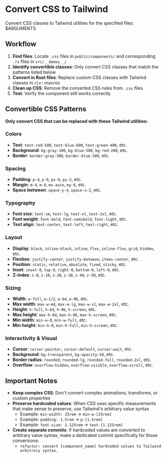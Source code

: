 # Convert CSS to Tailwind

Convert CSS classes to Tailwind utilities for the specified files: $ARGUMENTS

## Workflow

1. **Find files**: Locate `.css` files in `public/components/` and corresponding `.rs` files in `src/__demos__/`
2. **Identify convertible classes**: Only convert CSS classes that match the patterns listed below
3. **Convert in Rust files**: Replace custom CSS classes with Tailwind classes in `clx!` macros
4. **Clean up CSS**: Remove the converted CSS rules from `.css` files
5. **Test**: Verify the component still works correctly


## Convertible CSS Patterns

**Only convert CSS that can be replaced with these Tailwind utilities:**

### Colors
- **Text**: `text-red-500`, `text-blue-600`, `text-green-400`, etc.
- **Background**: `bg-gray-100`, `bg-blue-500`, `bg-red-200`, etc.  
- **Border**: `border-gray-300`, `border-blue-500`, etc.

### Spacing
- **Padding**: `p-4`, `p-8`, `px-6`, `py-2`, etc.
- **Margin**: `m-4`, `m-8`, `mx-auto`, `my-6`, etc.
- **Space between**: `space-y-4`, `space-x-2`, etc.

### Typography  
- **Font size**: `text-sm`, `text-lg`, `text-xl`, `text-2xl`, etc.
- **Font weight**: `font-bold`, `font-semibold`, `font-light`, etc.
- **Text align**: `text-center`, `text-left`, `text-right`, etc.

### Layout
- **Display**: `block`, `inline-block`, `inline`, `flex`, `inline-flex`, `grid`, `hidden`, etc.
- **Flexbox**: `justify-center`, `justify-between`, `items-center`, etc.
- **Position**: `static`, `relative`, `absolute`, `fixed`, `sticky`, etc.
- **Inset**: `inset-0`, `top-0`, `right-0`, `bottom-0`, `left-0`, etc.
- **Z-index**: `z-0`, `z-10`, `z-20`, `z-30`, `z-40`, `z-50`, etc.

### Sizing
- **Width**: `w-full`, `w-1/2`, `w-64`, `w-96`, etc.
- **Max width**: `max-w-md`, `max-w-lg`, `max-w-xl`, `max-w-2xl`, etc.
- **Height**: `h-full`, `h-64`, `h-96`, `h-screen`, etc.
- **Max height**: `max-h-64`, `max-h-96`, `max-h-screen`, etc.
- **Min width**: `min-w-0`, `min-w-full`, etc.
- **Min height**: `min-h-0`, `min-h-full`, `min-h-screen`, etc.

### Interactivity & Visual
- **Cursor**: `cursor-pointer`, `cursor-default`, `cursor-wait`, etc.
- **Background**: `bg-transparent`, `bg-opacity-50`, etc.
- **Border radius**: `rounded`, `rounded-lg`, `rounded-full`, `rounded-2xl`, etc.
- **Overflow**: `overflow-hidden`, `overflow-visible`, `overflow-scroll`, etc.



## Important Notes

- **Keep complex CSS**: Don't convert complex animations, transforms, or custom properties
- **Preserve hardcoded values**: When CSS uses specific measurements that make sense to preserve, use Tailwind's arbitrary value syntax
  - Example: `min-width: 25rem` → `min-w-[25rem]` 
  - Example: `padding: 1.5rem` → `p-[1.5rem]`
  - Example: `font-size: 1.125rem` → `text-[1.125rem]`
- **Create separate commits**: If hardcoded values are converted to arbitrary value syntax, make a dedicated commit specifically for those conversions:
  - `refactor: convert [component_name] hardcoded values to Tailwind arbitrary syntax.`
